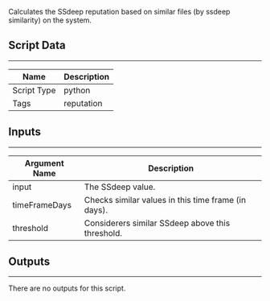 Calculates the SSdeep reputation based on similar files (by ssdeep similarity) on the system.

## Script Data

---

| **Name** | **Description** |
| --- | --- |
| Script Type | python |
| Tags | reputation |


## Inputs

---

| **Argument Name** | **Description** |
| --- | --- |
| input | The SSdeep value. |
| timeFrameDays | Checks similar values in this time frame (in days). |
| threshold | Considerers similar SSdeep above this threshold. |

## Outputs

---
There are no outputs for this script.

